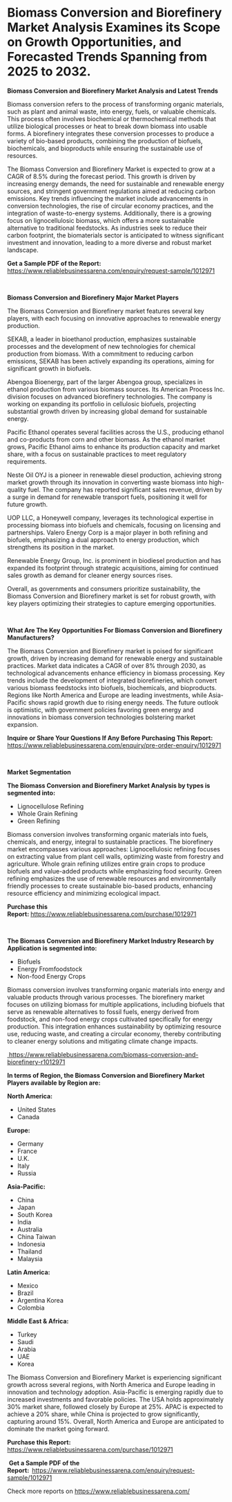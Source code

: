 <p><h1>Biomass Conversion and Biorefinery Market Analysis Examines its Scope on Growth Opportunities, and Forecasted Trends Spanning from 2025 to 2032.</h1></p><p><strong>Biomass Conversion and Biorefinery Market Analysis and Latest Trends</strong></p>
<p><p>Biomass conversion refers to the process of transforming organic materials, such as plant and animal waste, into energy, fuels, or valuable chemicals. This process often involves biochemical or thermochemical methods that utilize biological processes or heat to break down biomass into usable forms. A biorefinery integrates these conversion processes to produce a variety of bio-based products, combining the production of biofuels, biochemicals, and bioproducts while ensuring the sustainable use of resources.</p><p>The Biomass Conversion and Biorefinery Market is expected to grow at a CAGR of 8.5% during the forecast period. This growth is driven by increasing energy demands, the need for sustainable and renewable energy sources, and stringent government regulations aimed at reducing carbon emissions. Key trends influencing the market include advancements in conversion technologies, the rise of circular economy practices, and the integration of waste-to-energy systems. Additionally, there is a growing focus on lignocellulosic biomass, which offers a more sustainable alternative to traditional feedstocks. As industries seek to reduce their carbon footprint, the biomaterials sector is anticipated to witness significant investment and innovation, leading to a more diverse and robust market landscape.</p></p>
<p><strong>Get a Sample PDF of the Report:&nbsp;</strong> <a href="https://www.reliablebusinessarena.com/enquiry/request-sample/1012971?utm_campaign=2515&utm_medium=2&utm_source=Github&utm_content=ia&utm_term=06032025&utm_id=biomass-conversion-and-biorefinery">https://www.reliablebusinessarena.com/enquiry/request-sample/1012971</a></p>
<p>&nbsp;</p>
<p><strong>Biomass Conversion and Biorefinery Major Market Players</strong></p>
<p><p>The Biomass Conversion and Biorefinery market features several key players, with each focusing on innovative approaches to renewable energy production. </p><p>SEKAB, a leader in bioethanol production, emphasizes sustainable processes and the development of new technologies for chemical production from biomass. With a commitment to reducing carbon emissions, SEKAB has been actively expanding its operations, aiming for significant growth in biofuels.</p><p>Abengoa Bioenergy, part of the larger Abengoa group, specializes in ethanol production from various biomass sources. Its American Process Inc. division focuses on advanced biorefinery technologies. The company is working on expanding its portfolio in cellulosic biofuels, projecting substantial growth driven by increasing global demand for sustainable energy.</p><p>Pacific Ethanol operates several facilities across the U.S., producing ethanol and co-products from corn and other biomass. As the ethanol market grows, Pacific Ethanol aims to enhance its production capacity and market share, with a focus on sustainable practices to meet regulatory requirements.</p><p>Neste Oil OYJ is a pioneer in renewable diesel production, achieving strong market growth through its innovation in converting waste biomass into high-quality fuel. The company has reported significant sales revenue, driven by a surge in demand for renewable transport fuels, positioning it well for future growth.</p><p>UOP LLC, a Honeywell company, leverages its technological expertise in processing biomass into biofuels and chemicals, focusing on licensing and partnerships. Valero Energy Corp is a major player in both refining and biofuels, emphasizing a dual approach to energy production, which strengthens its position in the market.</p><p>Renewable Energy Group, Inc. is prominent in biodiesel production and has expanded its footprint through strategic acquisitions, aiming for continued sales growth as demand for cleaner energy sources rises.</p><p>Overall, as governments and consumers prioritize sustainability, the Biomass Conversion and Biorefinery market is set for robust growth, with key players optimizing their strategies to capture emerging opportunities.</p></p>
<p>&nbsp;</p>
<p><strong>What Are The Key Opportunities For Biomass Conversion and Biorefinery Manufacturers?</strong></p>
<p><p>The Biomass Conversion and Biorefinery market is poised for significant growth, driven by increasing demand for renewable energy and sustainable practices. Market data indicates a CAGR of over 8% through 2030, as technological advancements enhance efficiency in biomass processing. Key trends include the development of integrated biorefineries, which convert various biomass feedstocks into biofuels, biochemicals, and bioproducts. Regions like North America and Europe are leading investments, while Asia-Pacific shows rapid growth due to rising energy needs. The future outlook is optimistic, with government policies favoring green energy and innovations in biomass conversion technologies bolstering market expansion.</p></p>
<p><strong>Inquire or Share Your Questions If Any Before Purchasing This Report:</strong> <a href="https://www.reliablebusinessarena.com/enquiry/pre-order-enquiry/1012971?utm_campaign=2515&utm_medium=2&utm_source=Github&utm_content=ia&utm_term=06032025&utm_id=biomass-conversion-and-biorefinery">https://www.reliablebusinessarena.com/enquiry/pre-order-enquiry/1012971</a></p>
<p>&nbsp;</p>
<p><strong>Market Segmentation</strong></p>
<p><strong>The Biomass Conversion and Biorefinery Market Analysis by types is segmented into:</strong></p>
<p><ul><li>Lignocellulose Refining</li><li>Whole Grain Refining</li><li>Green Refining</li></ul></p>
<p><p>Biomass conversion involves transforming organic materials into fuels, chemicals, and energy, integral to sustainable practices. The biorefinery market encompasses various approaches: Lignocellulosic refining focuses on extracting value from plant cell walls, optimizing waste from forestry and agriculture. Whole grain refining utilizes entire grain crops to produce biofuels and value-added products while emphasizing food security. Green refining emphasizes the use of renewable resources and environmentally friendly processes to create sustainable bio-based products, enhancing resource efficiency and minimizing ecological impact.</p></p>
<p><strong>Purchase this Report:&nbsp;</strong><a href="https://www.reliablebusinessarena.com/purchase/1012971?utm_campaign=2515&utm_medium=2&utm_source=Github&utm_content=ia&utm_term=06032025&utm_id=biomass-conversion-and-biorefinery">https://www.reliablebusinessarena.com/purchase/1012971</a></p>
<p>&nbsp;</p>
<p><strong>The Biomass Conversion and Biorefinery Market Industry Research by Application is segmented into:</strong></p>
<p><ul><li>Biofuels</li><li>Energy Fromfoodstock</li><li>Non-food Energy Crops</li></ul></p>
<p><p>Biomass conversion involves transforming organic materials into energy and valuable products through various processes. The biorefinery market focuses on utilizing biomass for multiple applications, including biofuels that serve as renewable alternatives to fossil fuels, energy derived from foodstock, and non-food energy crops cultivated specifically for energy production. This integration enhances sustainability by optimizing resource use, reducing waste, and creating a circular economy, thereby contributing to cleaner energy solutions and mitigating climate change impacts.</p></p>
<p><a href="https://www.reliablebusinessarena.com/biomass-conversion-and-biorefinery-r1012971?utm_campaign=2515&utm_medium=2&utm_source=Github&utm_content=ia&utm_term=06032025&utm_id=biomass-conversion-and-biorefinery">&nbsp;https://www.reliablebusinessarena.com/biomass-conversion-and-biorefinery-r1012971</a></p>
<p><strong>In terms of Region, the Biomass Conversion and Biorefinery Market Players available by Region are:</strong></p>
<p>
    <p> <strong> North America: </strong>
        <ul>
            <li>United States</li>
            <li>Canada</li>
        </ul>
        </p> 
    <p> <strong> Europe: </strong>
        <ul>
            <li>Germany</li>
            <li>France</li>
            <li>U.K.</li>
            <li>Italy</li>
            <li>Russia</li>
        </ul>
        </p> 
    <p> <strong> Asia-Pacific: </strong>
        <ul>
            <li>China</li>
            <li>Japan</li>
            <li>South Korea</li>
            <li>India</li>
            <li>Australia</li>
            <li>China Taiwan</li>
            <li>Indonesia</li>
            <li>Thailand</li>
            <li>Malaysia</li>
        </ul>
        </p> 
    <p> <strong> Latin America: </strong>
        <ul>
            <li>Mexico</li>
            <li>Brazil</li>
            <li>Argentina Korea</li>
            <li>Colombia</li>
        </ul>
        </p> 
    <p> <strong> Middle East & Africa: </strong>
        <ul>
            <li>Turkey</li>
            <li>Saudi</li>
            <li>Arabia</li>
            <li>UAE</li>
            <li>Korea</li>
        </ul>
    </p>
    </p>
<p><p>The Biomass Conversion and Biorefinery Market is experiencing significant growth across several regions, with North America and Europe leading in innovation and technology adoption. Asia-Pacific is emerging rapidly due to increased investments and favorable policies. The USA holds approximately 30% market share, followed closely by Europe at 25%. APAC is expected to achieve a 20% share, while China is projected to grow significantly, capturing around 15%. Overall, North America and Europe are anticipated to dominate the market going forward.</p></p>
<p><strong>Purchase this Report: </strong><a href="https://www.reliablebusinessarena.com/purchase/1012971?utm_campaign=2515&utm_medium=2&utm_source=Github&utm_content=ia&utm_term=06032025&utm_id=biomass-conversion-and-biorefinery">https://www.reliablebusinessarena.com/purchase/1012971</a></p>
<p>&nbsp;<strong>Get a Sample PDF of the Report:&nbsp;&nbsp;</strong><a href="https://www.reliablebusinessarena.com/enquiry/request-sample/1012971?utm_campaign=2515&utm_medium=2&utm_source=Github&utm_content=ia&utm_term=06032025&utm_id=biomass-conversion-and-biorefinery">https://www.reliablebusinessarena.com/enquiry/request-sample/1012971</a></p>
<p><strong></strong></p>
<p>Check more reports on <a href="https://www.reliablebusinessarena.com/?utm_campaign=2515&utm_medium=2&utm_source=Github&utm_content=ia&utm_term=06032025&utm_id=biomass-conversion-and-biorefinery">https://www.reliablebusinessarena.com/</a></p>